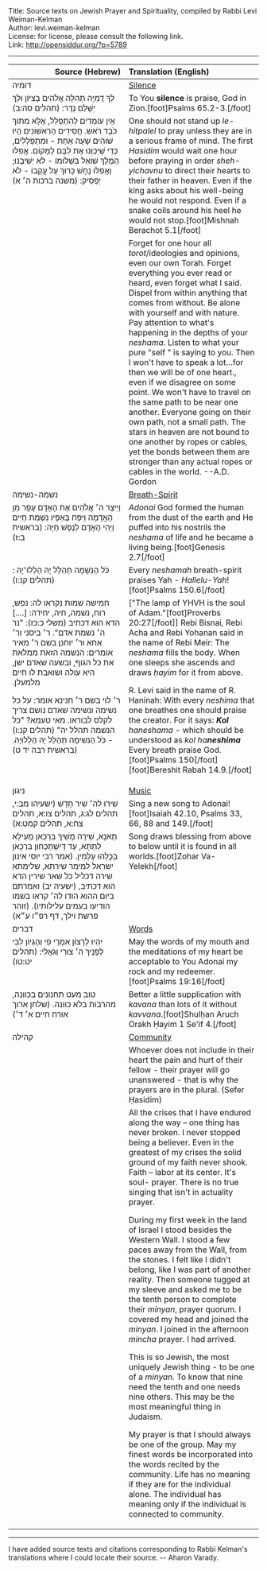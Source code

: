 <html>
<head></head>
<body>
Title: Source texts on Jewish Prayer and Spirituality, compiled by Rabbi Levi Weiman-Kelman<br />
Author: levi.weiman-kelman<br />
License: for license, please consult the following link.<br />
Link: <a href="http://opensiddur.org/?p=5789">http://opensiddur.org/?p=5789</a>
<p />
<hr />

<table style="margin-left: auto;margin-right: auto;" class="draggable">
<thead><tr><th id="x" style="text-align: right;">Source (Hebrew)</th><th style="text-align: left;">Translation (English)</th></tr></thead>
<tbody>
<tr><td style="vertical-align:top;" width="46%">
<div class="liturgy"><span lang="he">
דומיה
</span></div></td>
 
<td style="vertical-align:top;" width="53%"><div class="english">
<u>Silence</u>
</div></td></tr>


<tr>
<td style="vertical-align:top;" width="46%">
<div class="liturgy"><span lang="he">
לְךָ דֻמִיָּה תְהִלָּה אֱלֹהִים בְּצִיּוֹן וּלְךָ יְשֻׁלַּם נֶדֶר: <span class="citation">(תהלים סה:ב)‏</span>
</span></div></td>
 
<td style="vertical-align:top;" width="53%"><div class="english">
To You <strong>silence</strong> is praise, God in Zion.[foot]Psalms 65.2-3.[/foot]
</div></td></tr>


<tr><td style="vertical-align:top;" width="46%"><div class="liturgy"><span lang="he">
אֵין עוֹמְדִים לְהִתְפַּלֵּל, אֶלָּא מִתּוֹךְ כֹּבֶד רֹאשׁ.‏
חֲסִידִים הָרִאשׁוֹנִים הָיוּ שׁוֹהִים שָׁעָה אַחַת - וּמִתְפַּלְלִים, כְּדֵי שֶׁיְּכַוְּנוּ אֶת לִבָּם לַמָּקוֹם.‏
אֲפִלּוּ הַמֶּלֶךְ שׁוֹאֵל בִּשְׁלוֹמוֹ - לֹא יְשִׁיבֶנּוּ;‏
וַאֲפִלּוּ נָחָשׁ כָּרוּךְ עַל עֲקֵבוֹ - לֹא יַפְסִיק:‏ <span class="citation">(משנה ברכות ה׳ א)</span>
</span></div></td>
 
<td style="vertical-align:top;" width="53%"><div class="english">
One should not stand up <em>le-hitpalel</em> to pray unless they are in a serious frame of mind. The first <em>Hasidim</em> would wait one hour before praying in order <em>sheh-yichavnu</em> to direct their hearts to their father in heaven. Even if the king asks about his well-being he would not respond. Even if a snake coils around his heel he would not stop.[foot]Mishnah Berachot 5.1[/foot]
</div></td></tr>


<tr><td style="vertical-align:top;" width="46%"><div class="liturgy"><span lang="he">

</span></div></td>
 
<td style="vertical-align:top;" width="53%"><div class="english">
Forget for one hour all <em>torot</em>/ideologies and opinions, even our own Torah. Forget everything you ever read or heard, even forget what I said. Dispel from within anything that comes from without. Be alone with yourself and with nature. Pay attention to what's happening in the depths of your <em>neshama</em>. Listen to what your pure "self " is saying to you. Then I won't have to speak a lot…for then we will be of one heart., even if we disagree on some point. We won't have to travel on the same path to be near one another. Everyone going on their own path, not a small path. The stars in heaven are not bound to one another by ropes or cables, yet the bonds between them are stronger than any actual ropes or cables in the world. --A.D. Gordon
</div></td></tr>


<tr><td style="vertical-align:top;" width="46%">
<div class="liturgy"><span lang="he">
נשמה-נשימה
</span></div></td>
 
<td style="vertical-align:top;" width="53%">
<div class="english">
<u>Breath-Spirit</u>
</div></td></tr>


<tr><td style="vertical-align:top;" width="46%">
<div class="liturgy"><span lang="he">
וַיִּיצֶר ה׳ אֱלֹהִים אֶת הָאָדָם עָפָר מִן הָאֲדָמָה
וַיִּפַּח בְּאַפָּיו נִשְׁמַת חַיִּים וַיְהִי הָאָדָם לְנֶפֶשׁ חַיָּה: <span class="citation">(בראשית ב:ז‏)</span>‏
</span></div></td>
 
<td style="vertical-align:top;" width="53%"><div class="english">
<em>Adonai</em> God formed the human from the dust of the earth and He puffed into his nostrils the <em>neshama</em> of life and he became a living being.[foot]Genesis 2.7[/foot]
</div></td></tr>


<tr><td style="vertical-align:top;" width="46%"><div class="liturgy"><span lang="he">
כֹּל הַנְּשָׁמָה תְּהַלֵּל יָהּ הַלְלוּ־יָהּ : <span class="citation">(תהלים קנ:ו)</span>‏
</span></div></td>
 
<td style="vertical-align:top;" width="53%"><div class="english">
Every <em>neshamah</em> breath-spirit praises Yah - <em>Hallelu-Yah</em>![foot]Psalms 150.6[/foot]
</div></td></tr>


<tr><td style="vertical-align:top;" width="46%"><div class="liturgy"><span lang="he">
חמישה שמות נקראו לה: נפש, רוח, נשמה, חיה, יחידה: [....] הדא הוא דכתיב (משלי כ:כז): "נר ה׳ נשמת אדם". ר׳ ביסני ור׳ אחא ור׳ יוחנן בשם ר׳ מאיר אומרים: הנשמה הזאת ממלאת את כל הגוף, ובשעה שאדם ישן, היא עולה ושואבת לו חיים מלמעלן.‏

ר׳ לוי בשם ר׳ חנינא אומר: על כל נשימה ונשימה שאדם נושם צריך לקלס לבוראו. מאי טעמא? "כל הנשמה תהלל יה" <span class="citation">(תהלים קנ:ו)</span> - כֹּל הַנשימָה תְּהַלֵּל יָהּ הַלְלוּיָהּ.‏ <span class="citation">(בראשית רבה יד ט)</span>‏
</span></div></td>
 
<td style="vertical-align:top;" width="53%"><div class="english">
["The lamp of YHVH is the soul of Adam."[foot]Proverbs 20:27[/foot]] Rebi Bisnai, Rebi Acha and Rebi Yohanan said in the name of Rebi Meir: The <em>neshama</em> fills the body. When one sleeps she ascends and draws <em>ḥayim</em> for it from above. 

R. Levi said in the name of R. Haninah: With every <em>neshima</em> that one breathes one should praise the creator. For it says: <em><strong>Kol</strong> haneshama</em> - which should be understood as <em>kol ha<strong>neshima</strong></em> Every breath praise God.[foot]Psalms 150[/foot][foot]Bereshit Rabah 14.9.[/foot]
</div></td></tr>


<tr><td style="vertical-align:top;" width="46%">
<div class="liturgy"><span lang="he">
ניגון
</span></div></td>
 
<td style="vertical-align:top;" width="53%">
<div class="english">
<u>Music</u>
</div></td></tr>


<tr><td style="vertical-align:top;" width="46%">
<div class="liturgy"><span lang="he">
שִׁירוּ לה׳ שִׁיר חָדָשׁ <span class="citation">(ישעיהו מב:י, תהלים לג:ג, תהלים צו:א, תהלים צח:א, תהלים קמט:א)‏</span>
</span></div></td>
 
<td style="vertical-align:top;" width="53%"><div class="english">
Sing a new song to Adonai![foot]Isaiah 42.10, Psalms 33, 66, 88 and 149.[/foot]
</div></td></tr>


<tr><td style="vertical-align:top;" width="46%"><div class="liturgy"><span lang="he">
תָּאנָא, שִׁירָה מָשִׁיךְ בִּרְכָאן מֵעֵילָּא לְתַתָּא, עַד דְּיִשְׁתַּכְּחוּן בִּרְכָאן בְּכֻלְּהוּ עָלְמִין. (אמר רבי יוסי אינון ישראל למימר שירתא, שלימתא שירה דכליל כל שאר שירין הדא הוא דכתיב, <span class="citation">(ישעיה יב)</span> ואמרתם ביום ההוא הודו לה׳ קראו בשמו הודיעו בעמים עלילותיו).‏ <span class="citation">(זוהר פרשת וילך, דף רפ״ו ע״א)</span>‏
</span></div></td>
 
<td style="vertical-align:top;" width="53%"><div class="english">
Song draws blessing from above to below until it is found in all worlds.[foot]Zohar Va-Yelekh[/foot]
</div></td></tr>


<tr><td style="vertical-align:top;" width="46%">
<div class="liturgy"><span lang="he">
דברים
</span></div></td>
 
<td style="vertical-align:top;" width="53%">
<div class="english">
<u>Words</u>
</div></td></tr>


<tr><td style="vertical-align:top;" width="46%">
<div class="liturgy"><span lang="he">
יִהְיוּ לְרָצוֹן אִמְרֵי פִי וְהֶגְיוֹן לִבִּי לְפָנֶיךָ ה׳ צוּרִי וְגֹאֲלִי: <span class="citation">(תהלים יט:טו)‏</span>
</span></div></td>
 
<td style="vertical-align:top;" width="53%"><div class="english">
May the words of my mouth and the meditations of my heart be acceptable to You Adonai my rock and my redeemer.[foot]Psalms 19:16[/foot]
</div></td></tr>


<tr><td style="vertical-align:top;" width="46%"><div class="liturgy"><span lang="he">
טוב מעט תחנונים בכוונה, מהרבות בלא כוונה.‏ <span class="citation">(שלחן ארוך אורח חיים א׳ ד׳)</span>
</span></div></td>
 
<td style="vertical-align:top;" width="53%"><div class="english">
Better a little supplication with <em>kavana</em> than lots of it without <em>kavvana</em>.[foot]Shulḥan Aruch Orakh Ḥayim 1 Se'if 4.[/foot]
</div></td></tr>


<tr><td style="vertical-align:top;" width="46%">
<div class="liturgy"><span lang="he">
קהילה
</span></div></td>
 
<td style="vertical-align:top;" width="53%">
<div class="english">
<u>Community</u>
</div></td></tr>


<tr><td style="vertical-align:top;" width="46%">
<div class="liturgy"><span lang="he">

</span></div></td>
 
<td style="vertical-align:top;" width="53%"><div class="english">
Whoever does not include in their heart the pain and hurt of their fellow - their prayer will go unanswered - that is why the prayers are in the plural. (Sefer Ḥasidim)
</div></td></tr>


<tr><td style="vertical-align:top;" width="46%"><div class="liturgy"><span lang="he">

</span></div></td>
 
<td style="vertical-align:top;" width="53%"><div class="english">
All the crises that I have endured along the way – one thing has never broken. I never stopped being a believer. Even in the greatest of my crises the solid ground of my faith never shook. Faith – labor at its center. It's soul- prayer. There is no true singing that isn't in actuality prayer.

During my first week in the land of Israel I stood besides the Western Wall. I stood a few paces away from the Wall, from the stones. I felt like I didn't belong, like I was part of another reality. Then someone tugged at my sleeve and asked me to be the tenth person to complete their <em>minyan</em>, prayer quorum. I covered my head and joined the <em>minyan</em>. I joined in the afternoon <em>mincha</em> prayer. I had arrived.

This is so Jewish, the most uniquely Jewish thing - to be one of a <em>minyan</em>. To know that nine need the tenth and one needs nine others. This may be the most meaningful thing in Judaism.

My prayer is that I should always be one of the group. May my finest words be incorporated into the words recited by the community. Life has no meaning if they are for the individual alone. The individual has meaning only if the individual is connected to community.
</div></td></tr>
</tbody></table>

<hr />

I have added source texts and citations corresponding to Rabbi Kelman's translations where I could locate their source. -- Aharon Varady.
</body>
</html>